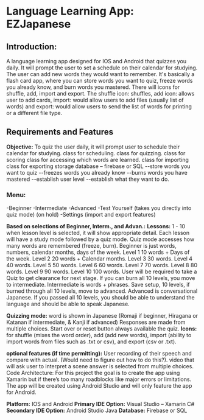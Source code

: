 # Language Learning App: EZJapanese


## Introduction: 
A language learning app designed for IOS and Android that quizzes you daily. It will prompt the user to set a schedule on their calendar for studying. The user can add new words they would want to remember. It's basically a flash card app, where you can store words you want to quiz, freeze words you already know, and burn words you mastered. There will icons for shuffle, add, import and export. The shuffle icon: shuffles, add icon: allows user to add cards, import: would allow users to add files (usually list of words) and export: would allow users to send the list of words for printing or a different file type.

## Requirements and Features
**Objective:** To quiz the user daily, it will prompt user to schedule their calendar for studying.
class for scheduling. 
class for quizzing.
class for scoring
class for accessing which words are learned. 
class for importing 
class for exporting 
storage database – firebase or SQL 
--store words you want to quiz
--freezes words you already know
--burns words you have mastered 
--establish user level
--establish what they want to do.

### Menu:
-Beginner 
-Intermediate
-Advanced
-Test Yourself (takes you directly into quiz mode) (on hold)
-Settings (import and export features)

**Based on selections of Beginner, Interm., and Advan.:**
**Lessons:** 1 - 10 when lesson level is selected, it will show appropriate detail.
Each lesson will have a study mode followed by a quiz mode.
Quiz mode accesses how many words are remembered (freeze, burn). 
Beginner is just words, numbers, calendar months, days of the week. 
Level 1 10 words + Days of the week. 
Level 2 20 words + Calendar months.
Level 3 30 words.
Level 4 40 words.
Level 5 50 words.
Level 6 60 words.
Level 7 70 words.
Level 8 80 words.
Level 9 90 words.
Level 10 100 words. 
User will be required to take a Quiz to get clearance for next stage. If you can burn all 10 levels, you move to intermediate. 
Intermediate is words + phrases. Save setup, 10 levels, if burned through all 10 levels, move to advanced. 
Advanced is conversational Japanese. If you passed all 10 levels, you should be able to understand the language and should be able to speak Japanese. 

**Quizzing mode:**
word is shown in Japanese 
(Romaji if beginner, Hiragana or Katanan if intermediate, & Kanji if advanced)
Responses are made from multiple choices. 
Start over or reset button always available the quiz.
**Icons:**
for shuffle (mixes the word order), add (add new words), import (ability to import words from files such as .txt or csv), and export (csv or .txt).

**optional features (if time permitting):**
User recording of their speech and compare with actual. (Would need to figure out how to do this?). 
video that will ask user to interpret a scene
answer is selected from multiple choices. 
Code Architecture: 
For this project the goal is to create the app using Xamarin but if there’s too many roadblocks like major errors or limitations. The app will be created using Android Studio and will only feature the app for Android. 


**Platform:** IOS and Android 
**Primary IDE Option:** Visual Studio – Xamarin C# 
**Secondary IDE Option:** Android Studio Java 
**Database:** Firebase or SQL 

